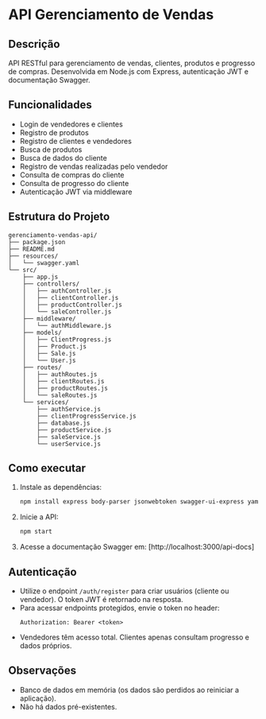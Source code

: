 # API Gerenciamento de Vendas

## Descrição
API RESTful para gerenciamento de vendas, clientes, produtos e progresso de compras. Desenvolvida em Node.js com Express, autenticação JWT e documentação Swagger.

## Funcionalidades
- Login de vendedores e clientes
- Registro de produtos
- Registro de clientes e vendedores
- Busca de produtos
- Busca de dados do cliente
- Registro de vendas realizadas pelo vendedor
- Consulta de compras do cliente
- Consulta de progresso do cliente
- Autenticação JWT via middleware

## Estrutura do Projeto
```
gerenciamento-vendas-api/
├── package.json
├── README.md
├── resources/
│   └── swagger.yaml
└── src/
    ├── app.js
    ├── controllers/
    │   ├── authController.js
    │   ├── clientController.js
    │   ├── productController.js
    │   └── saleController.js
    ├── middleware/
    │   └── authMiddleware.js
    ├── models/
    │   ├── ClientProgress.js
    │   ├── Product.js
    │   ├── Sale.js
    │   └── User.js
    ├── routes/
    │   ├── authRoutes.js
    │   ├── clientRoutes.js
    │   ├── productRoutes.js
    │   └── saleRoutes.js
    └── services/
        ├── authService.js
        ├── clientProgressService.js
        ├── database.js
        ├── productService.js
        ├── saleService.js
        └── userService.js
```

## Como executar
1. Instale as dependências:
   ```bash
   npm install express body-parser jsonwebtoken swagger-ui-express yamljs
   ```
2. Inicie a API:
   ```bash
   npm start
   ```
3. Acesse a documentação Swagger em: [http://localhost:3000/api-docs]

## Autenticação
- Utilize o endpoint `/auth/register` para criar usuários (cliente ou vendedor). O token JWT é retornado na resposta.
- Para acessar endpoints protegidos, envie o token no header:
  ```
  Authorization: Bearer <token>
  ```
- Vendedores têm acesso total. Clientes apenas consultam progresso e dados próprios.

## Observações
- Banco de dados em memória (os dados são perdidos ao reiniciar a aplicação).
- Não há dados pré-existentes.